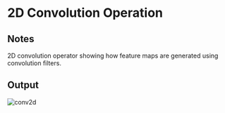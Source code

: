 # 2D Convolution Operation

## Notes

2D convolution operator showing how feature maps are generated using convolution filters.

## Output

![conv2d](https://www.dropbox.com/s/hcwws4f4bpkhokj/2dconv.png?raw=1)

